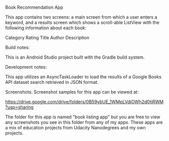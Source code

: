 Book Recommendation App

This app contains two screens: a main screen from which a user enters a keyword, and a results screen which shows a scroll-able ListView with the following information about each book:

Category
Rating
Title
Author
Description

Build notes:

This is an Android Studio project built with the Gradle build system.

Development notes:

This app utilizes an AsyncTaskLoader to load the results of a Google Books API dataset search retrieved in JSON format. 

Screenshots: Screenshot samples for this app can be viewed at:

https://drive.google.com/drive/folders/0B59ybUE_1WMpLVdiOWh2d0tiRWM?usp=sharing

The folder for this app is named "book listing app" but you are free to view any screenshots you see in this folder from any of my apps. These apps are a mix of education projects from Udacity Nanodegrees and my own projects.